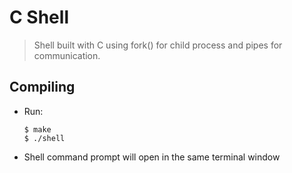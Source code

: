 # C Shell
> Shell built with C using fork() for child process and pipes for communication.

## Compiling
* Run:

  ``` 
  $ make
  $ ./shell
  ```
* Shell command prompt will open in the same terminal window
